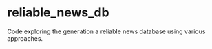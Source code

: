 # reliable_news_db
Code exploring the generation a reliable news database using various approaches.
